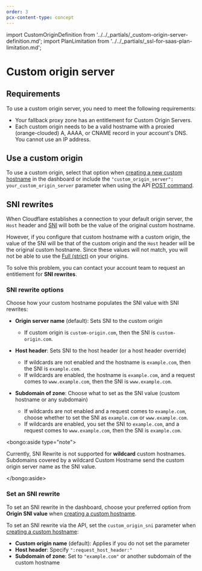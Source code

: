 ```yaml
---
order: 3
pcx-content-type: concept
---
```


import CustomOriginDefinition from '../../_partials/_custom-origin-server-definition.md';
import PlanLimitation from '../../_partials/_ssl-for-saas-plan-limitation.md';

# Custom origin server

<CustomOriginDefinition />

<PlanLimitation />

## Requirements

To use a custom origin server, you need to meet the following requirements:

- Your fallback proxy zone has an entitlement for Custom Origin Servers.
- Each custom origin needs to be a valid hostname with a proxied (orange-clouded) A, AAAA, or CNAME record in your account's DNS. You cannot use an IP address.

## Use a custom origin

To use a custom origin, select that option when [creating a new custom hostname](/ssl-for-saas/common-tasks/issuing-certificates) in the dashboard or include the `"custom_origin_server": your_custom_origin_server` parameter when using the API [POST command](https://api.cloudflare.com/#custom-hostname-for-a-zone-create-custom-hostname).

## SNI rewrites

When Cloudflare establishes a connection to your default origin server, the `Host` header and [SNI](https://developers.cloudflare.com/fundamentals/glossary#server-name-indication-sni) will both be the value of the original custom hostname.

However, if you configure that custom hostname with a custom origin, the value of the SNI will be that of the custom origin and the `Host` header will be the original custom hostname. Since these values will not match, you will not be able to use the [Full (strict)](/origin-configuration/ssl-modes#full-strict) on your origins.

To solve this problem, you can contact your account team to request an entitlement for **SNI rewrites**.

### SNI rewrite options

Choose how your custom hostname populates the SNI value with SNI rewrites:

- **Origin server name** (default): Sets SNI to the custom origin

  - If custom origin is `custom-origin.com`, then the SNI is `custom-origin.com`.

- **Host header**: Sets SNI to the host header (or a host header override)

  - If wildcards are not enabled and the hostname is `example.com`, then the SNI is `example.com`.
  - If wildcards are enabled, the hostname is `example.com`, and a request comes to `www.example.com`, then the SNI is `www.example.com`.

- **Subdomain of zone**: Choose what to set as the SNI value (custom hostname or any subdomain)
  - If wildcards are not enabled and a request comes to `example.com`, choose whether to set the SNI as `example.com` or `www.example.com`.
  - If wildcards are enabled, you set the SNI to `example.com`, and a request comes to `www.example.com`, then the SNI is `example.com`.

<bongo:aside type="note">

Currently, SNI Rewrite is not supported for **wildcard** custom hostnames. Subdomains covered by a wildcard Custom Hostname send the custom origin server name as the SNI value.

</bongo:aside>

### Set an SNI rewrite

To set an SNI rewrite in the dashboard, choose your preferred option from **Origin SNI value** when [creating a custom hostname](/ssl-for-saas/common-tasks/issuing-certificates).

To set an SNI rewrite via the API, set the `custom_origin_sni` parameter when [creating a custom hostname](https://api.cloudflare.com/#custom-hostname-for-a-zone-create-custom-hostname):

- **Custom origin name** (default): Applies if you do not set the parameter
- **Host header**: Specify `":request_host_header:"`
- **Subdomain of zone**: Set to `"example.com"` or another subdomain of the custom hostname
